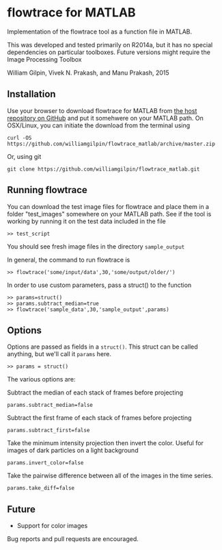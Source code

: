 # flowtrace for MATLAB

Implementation of the flowtrace tool as a function file in MATLAB.

This was developed and tested primarily on R2014a, but it has no special dependencies on particular toolboxes. Future versions might require the Image Processing Toolbox

William Gilpin, Vivek N. Prakash, and Manu Prakash, 2015

## Installation

Use your browser to download flowtrace for MATLAB from [the host repository on GitHub](https://github.com/williamgilpin/flowtrace_matlab) and put it somehwere on your MATLAB path. On OSX/Linux, you can initiate the download from the terminal using

	curl -OS https://github.com/williamgilpin/flowtrace_matlab/archive/master.zip

Or, using git

	git clone https://github.com/williamgilpin/flowtrace_matlab.git

## Running flowtrace

You can download the test image files for flowtrace and place them in a folder "test_images" somewhere on your MATLAB path. See if the tool is working by running it on the test data included in the file

    >> test_script

You should see fresh image files in the directory `sample_output`

In general, the command to run flowtrace is

   	>> flowtrace('some/input/data',30,'some/output/older/')

In order to use custom parameters, pass a struct() to the function

    >> params=struct()
    >> params.subtract_median=true
    >> flowtrace('sample_data',30,'sample_output',params)

## Options

Options are passed as fields in a `struct()`. This struct can be called anything,
but we'll call it `params` here.
    
    >> params = struct()

The various options are:

Subtract the median of each stack of frames before projecting

	params.subtract_median=false

Subtract the first frame of each stack of frames before projecting

	params.subtract_first=false

Take the minimum intensity projection then invert the color. Useful for images of dark particles on a light background

	params.invert_color=false

Take the pairwise difference between all of the images in the time series.

	params.take_diff=false


## Future

+ Support for color images

Bug reports and pull requests are encouraged.





